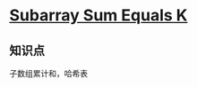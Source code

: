 # [Subarray Sum Equals K](https://leetcode.com/problems/subarray-sum-equals-k/)

## 知识点

子数组累计和，哈希表
